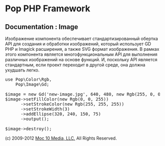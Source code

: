 Pop PHP Framework
=================

Documentation : Image
---------------------

Изображение компонента обеспечивает стандартизированный обертка API для создания и обработки изображений, который использует GD PHP и Imagick расширения, а также SVG формат изображения. В рамках этого компонента является многофункциональным API для выполнения различных изображений на основе функций. И, поскольку API является стандартным, если проект переходит в другой среде, она должна ухудшать легко.

<pre>
use Pop\Color\Rgb,
    Pop\Image\Gd;

$image = new Gd('new-image.jpg', 640, 480, new Rgb(255, 0, 0));
$image->setFillColor(new Rgb(0, 0, 255))
      ->setStrokeColor(new Rgb(255, 255, 255))
      ->setStrokeWidth(3)
      ->addEllipse(320, 240, 150, 75)
      ->output();

$image->destroy();
</pre>

(c) 2009-2012 [Moc 10 Media, LLC.](http://www.moc10media.com) All Rights Reserved.
